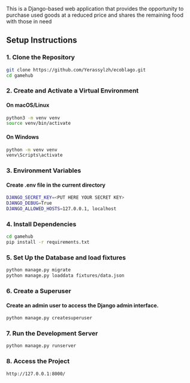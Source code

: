This is a Django-based web application that provides the opportunity to purchase used goods at a reduced price and shares the remaining food with those in need

## Setup Instructions

### 1. Clone the Repository
```bash
git clone https://github.com/Yerassylzh/ecoblago.git
cd gamehub
```

### 2. Create and Activate a Virtual Environment
#### On macOS/Linux
```bash
python3 -m venv venv
source venv/bin/activate
```

#### On Windows
```bash
python -m venv venv
venv\Scripts\activate
```

### 3. Environment Variables
#### Create .env file in the current directory
```bash
DJANGO_SECRET_KEY=<PUT HERE YOUR SECRET KEY>
DJANGO_DEBUG=True
DJANGO_ALLOWED_HOSTS=127.0.0.1, localhost
```

### 4. Install Dependencies
```bash
cd gamehub
pip install -r requirements.txt
```

### 5. Set Up the Database and load fixtures
```bash
python manage.py migrate
python manage.py loaddata fixtures/data.json
```

### 6. Create a Superuser
#### Create an admin user to access the Django admin interface.
```bash
python manage.py createsuperuser
```

### 7. Run the Development Server
```bash
python manage.py runserver
```

### 8. Access the Project
```bash
http://127.0.0.1:8000/
```
